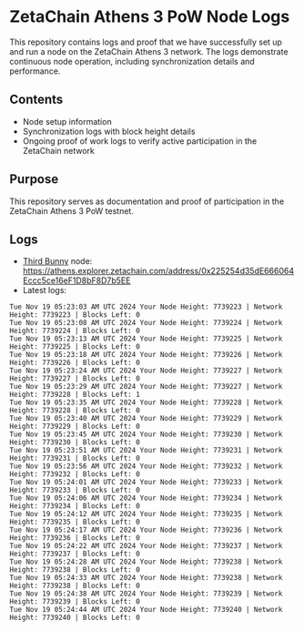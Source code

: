 # ZetaChain Athens 3 PoW Node Logs
This repository contains logs and proof that we have successfully set up and run a node on the ZetaChain Athens 3 network. The logs demonstrate continuous node operation, including synchronization details and performance.

## Contents
- Node setup information
- Synchronization logs with block height details
- Ongoing proof of work logs to verify active participation in the ZetaChain network

## Purpose
This repository serves as documentation and proof of participation in the ZetaChain Athens 3 PoW testnet.

## Logs

- [Third Bunny](https://thirdbunny.xyz/) node: https://athens.explorer.zetachain.com/address/0x225254d35dE666064Eccc5ce16eF1D8bF8D7b5EE
- Latest logs:
```
Tue Nov 19 05:23:03 AM UTC 2024 Your Node Height: 7739223 | Network Height: 7739223 | Blocks Left: 0
Tue Nov 19 05:23:08 AM UTC 2024 Your Node Height: 7739224 | Network Height: 7739224 | Blocks Left: 0
Tue Nov 19 05:23:13 AM UTC 2024 Your Node Height: 7739225 | Network Height: 7739225 | Blocks Left: 0
Tue Nov 19 05:23:18 AM UTC 2024 Your Node Height: 7739226 | Network Height: 7739226 | Blocks Left: 0
Tue Nov 19 05:23:24 AM UTC 2024 Your Node Height: 7739227 | Network Height: 7739227 | Blocks Left: 0
Tue Nov 19 05:23:29 AM UTC 2024 Your Node Height: 7739227 | Network Height: 7739228 | Blocks Left: 1
Tue Nov 19 05:23:35 AM UTC 2024 Your Node Height: 7739228 | Network Height: 7739228 | Blocks Left: 0
Tue Nov 19 05:23:40 AM UTC 2024 Your Node Height: 7739229 | Network Height: 7739229 | Blocks Left: 0
Tue Nov 19 05:23:45 AM UTC 2024 Your Node Height: 7739230 | Network Height: 7739230 | Blocks Left: 0
Tue Nov 19 05:23:51 AM UTC 2024 Your Node Height: 7739231 | Network Height: 7739231 | Blocks Left: 0
Tue Nov 19 05:23:56 AM UTC 2024 Your Node Height: 7739232 | Network Height: 7739232 | Blocks Left: 0
Tue Nov 19 05:24:01 AM UTC 2024 Your Node Height: 7739233 | Network Height: 7739233 | Blocks Left: 0
Tue Nov 19 05:24:06 AM UTC 2024 Your Node Height: 7739234 | Network Height: 7739234 | Blocks Left: 0
Tue Nov 19 05:24:12 AM UTC 2024 Your Node Height: 7739235 | Network Height: 7739235 | Blocks Left: 0
Tue Nov 19 05:24:17 AM UTC 2024 Your Node Height: 7739236 | Network Height: 7739236 | Blocks Left: 0
Tue Nov 19 05:24:22 AM UTC 2024 Your Node Height: 7739237 | Network Height: 7739237 | Blocks Left: 0
Tue Nov 19 05:24:28 AM UTC 2024 Your Node Height: 7739238 | Network Height: 7739238 | Blocks Left: 0
Tue Nov 19 05:24:33 AM UTC 2024 Your Node Height: 7739238 | Network Height: 7739238 | Blocks Left: 0
Tue Nov 19 05:24:38 AM UTC 2024 Your Node Height: 7739239 | Network Height: 7739239 | Blocks Left: 0
Tue Nov 19 05:24:44 AM UTC 2024 Your Node Height: 7739240 | Network Height: 7739240 | Blocks Left: 0
```
